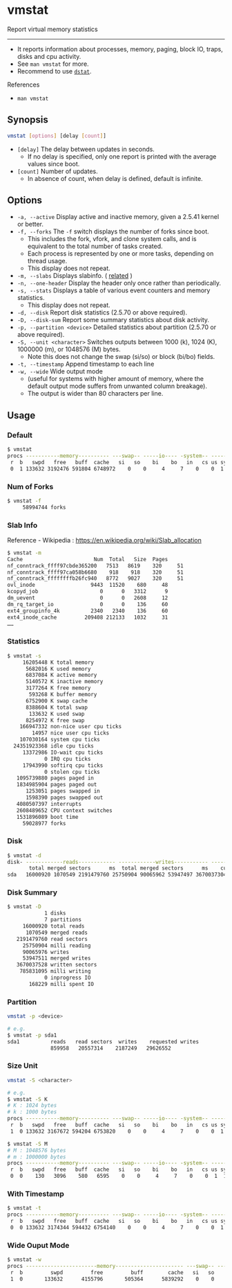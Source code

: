 # vmstat

Report virtual memory statistics

---

- It reports information about processes, memory, paging, block IO, traps, disks and cpu activity.
- See `man vmstat` for more.
- Recommend to use [`dstat`](/cmd/d/dstat.md).

References

- `man vmstat`

## Synopsis

```bash
vmstat [options] [delay [count]]
```

- `[delay]` The delay between updates in seconds.
    - If no delay is specified, only one report is printed with the average values since boot.
- `[count]` Number of updates.
    - In absence of count, when delay is defined, default is infinite.

## Options

- `-a, --active` Display active and inactive memory, given a 2.5.41 kernel or better.
- `-f, --forks` The `-f` switch displays the number of forks since boot.
    - This includes the fork, vfork, and clone system calls, and is equivalent to the total number of tasks created.
    - Each process is represented by one or more tasks, depending on thread usage.
    - This display does not repeat.
- `-m, --slabs` Displays slabinfo. ( [related](https://en.wikipedia.org/wiki/Slab_allocation) )
- `-n, --one-header` Display the header only once rather than periodically.
- `-s, --stats` Displays a table of various event counters and memory statistics.
    - This display does not repeat.
- `-d, --disk` Report disk statistics (2.5.70 or above required).
- `-D, --disk-sum` Report some summary statistics about disk activity.
- `-p, --partition <device>` Detailed statistics about partition (2.5.70 or above required).
- `-S, --unit <character>` Switches outputs between 1000 (k), 1024 (K), 1000000 (m), or 1048576 (M) bytes.
    - Note this does not change the swap (si/so) or block (bi/bo) fields.
- `-t, --timestamp` Append timestamp to each line
- `-w, --wide` Wide output mode
    - (useful for systems with higher amount of memory, where the default output mode suffers from unwanted column breakage).
    - The output is wider than 80 characters per line.

## Usage

### Default

```bash
$ vmstat
procs -----------memory---------- ---swap-- -----io---- -system-- ------cpu-----
 r  b   swpd   free   buff  cache   si   so    bi    bo   in   cs us sy id wa st
 0  1 133632 3192476 591804 6748972    0    0     4     7    0    0  1  1 99  0  0
```

### Num of Forks

```bash
$ vmstat -f
     58994744 forks
```

### Slab Info

Reference - Wikipedia : https://en.wikipedia.org/wiki/Slab_allocation

```bash
$ vmstat -m
Cache                       Num  Total   Size  Pages
nf_conntrack_ffff97cbde365200   7513   8619    320     51
nf_conntrack_ffff97ca058b6680    918    918    320     51
nf_conntrack_ffffffffb26fc940   8772   9027    320     51
ovl_inode                  9443  11520    680     48
kcopyd_job                    0      0   3312      9
dm_uevent                     0      0   2608     12
dm_rq_target_io               0      0    136     60
ext4_groupinfo_4k          2340   2340    136     60
ext4_inode_cache         209408 212133   1032     31
……
```

### Statistics

```bash
$ vmstat -s
     16205448 K total memory
      5682016 K used memory
      6837084 K active memory
      5140572 K inactive memory
      3177264 K free memory
       593268 K buffer memory
      6752900 K swap cache
      8388604 K total swap
       133632 K used swap
      8254972 K free swap
    166947332 non-nice user cpu ticks
        14957 nice user cpu ticks
    107030164 system cpu ticks
  24351923368 idle cpu ticks
     13372986 IO-wait cpu ticks
            0 IRQ cpu ticks
     17943990 softirq cpu ticks
            0 stolen cpu ticks
   1095739880 pages paged in
   1834985904 pages paged out
      1253051 pages swapped in
      1598390 pages swapped out
   4080507397 interrupts
   2608489652 CPU context switches
   1531896089 boot time
     59028977 forks
```

### Disk

```bash
$ vmstat -d
disk- ------------reads------------ ------------writes----------- -----IO------
       total merged sectors      ms  total merged sectors      ms    cur    sec
sda   16000920 1070549 2191479760 25750904 90065962 53947497 3670037304 785831005      0 168229
```

### Disk Summary

```bash
$ vmstat -D
            1 disks
            7 partitions
     16000920 total reads
      1070549 merged reads
   2191479760 read sectors
     25750904 milli reading
     90065976 writes
     53947511 merged writes
   3670037528 written sectors
    785831095 milli writing
            0 inprogress IO
       168229 milli spent IO
```

### Partition

```bash
vmstat -p <device>

# e.g.
$ vmstat -p sda1
sda1          reads   read sectors  writes    requested writes
              859958   20557314    2187249   29626552
```

### Size Unit

```bash
vmstat -S <character>

# e.g.
$ vmstat -S K
# K : 1024 bytes
# k : 1000 bytes
procs -----------memory---------- ---swap-- -----io---- -system-- ------cpu-----
 r  b   swpd   free   buff  cache   si   so    bi    bo   in   cs us sy id wa st
 1  0 133632 3167672 594204 6753820    0    0     4     7    0    0  1  1 99  0  0

$ vmstat -S M
# M : 1048576 bytes
# m : 1000000 bytes
procs -----------memory---------- ---swap-- -----io---- -system-- ------cpu-----
 r  b   swpd   free   buff  cache   si   so    bi    bo   in   cs us sy id wa st
 0  0    130   3096    580   6595    0    0     4     7    0    0  1  1 99  0  0
```

### With Timestamp

```bash
$ vmstat -t
procs -----------memory---------- ---swap-- -----io---- -system-- ------cpu----- -----timestamp-----
 r  b   swpd   free   buff  cache   si   so    bi    bo   in   cs us sy id wa st                 CST
 0  0 133632 3174344 594432 6754140    0    0     4     7    0    0  1  1 99  0  0 2018-11-14 20:59:57
```

### Wide Ouput Mode

```bash
$ vmstat -w
procs -----------------------memory---------------------- ---swap-- -----io---- -system-- --------cpu--------
 r  b         swpd         free         buff        cache   si   so    bi    bo   in   cs  us  sy  id  wa  st
 1  0       133632      4155796       505364      5839292    0    0     5     8    0    0   1   1  99   0   0
```
